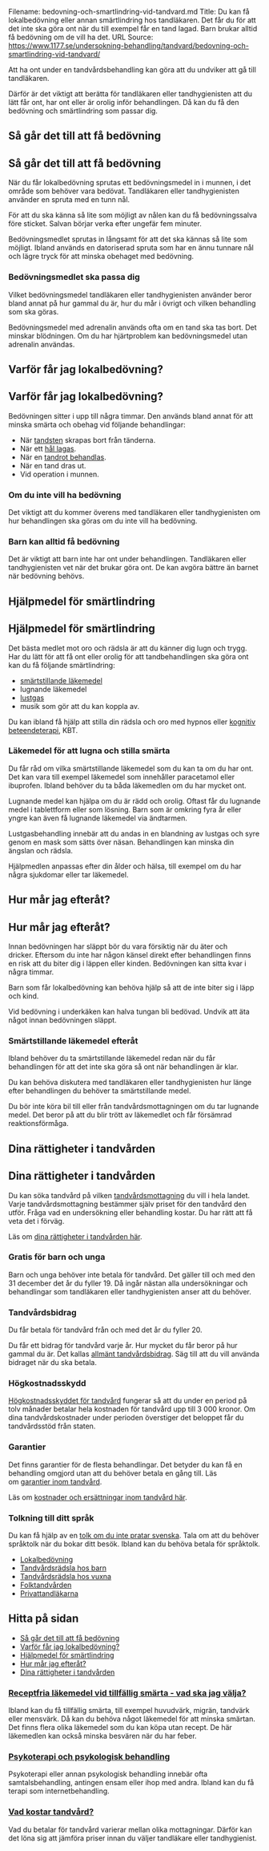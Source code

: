Filename: bedovning-och-smartlindring-vid-tandvard.md
Title: Du kan få lokalbedövning eller annan smärtlindring hos tandläkaren. Det får du för att det inte ska göra ont när du till exempel får en tand lagad. Barn brukar alltid få bedövning om de vill ha det.
URL Source: https://www.1177.se/undersokning-behandling/tandvard/bedovning-och-smartlindring-vid-tandvard/

Att ha ont under en tandvårdsbehandling kan göra att du undviker att gå till tandläkaren.

Därför är det viktigt att berätta för tandläkaren eller tandhygienisten att du lätt får ont, har ont eller är orolig inför behandlingen. Då kan du få den bedövning och smärtlindring som passar dig.

Så går det till att få bedövning
--------------------------------

Så går det till att få bedövning
--------------------------------

När du får lokalbedövning sprutas ett bedövningsmedel in i munnen, i det område som behöver vara bedövat. Tandläkaren eller tandhygienisten använder en spruta med en tunn nål.

För att du ska känna så lite som möjligt av nålen kan du få bedövningssalva före sticket. Salvan börjar verka efter ungefär fem minuter.

Bedövningsmedlet sprutas in långsamt för att det ska kännas så lite som möjligt. Ibland används en datoriserad spruta som har en ännu tunnare nål och lägre tryck för att minska obehaget med bedövning.

### Bedövningsmedlet ska passa dig

Vilket bedövningsmedel tandläkaren eller tandhygienisten använder beror bland annat på hur gammal du är, hur du mår i övrigt och vilken behandling som ska göras.

Bedövningsmedel med adrenalin används ofta om en tand ska tas bort. Det minskar blödningen. Om du har hjärtproblem kan bedövningsmedel utan adrenalin användas.

Varför får jag lokalbedövning?
------------------------------

Varför får jag lokalbedövning?
------------------------------

Bedövningen sitter i upp till några timmar. Den används bland annat för att minska smärta och obehag vid följande behandlingar:

*   När [tandsten](https://www.1177.se/sjukdomar--besvar/mun-och-tander/tander/tandsten/ "Tandsten") skrapas bort från tänderna.
*   När ett [hål lagas](https://www.1177.se/sjukdomar--besvar/mun-och-tander/tander/hal-i-tanderna--karies/ "Hål i tänderna - karies").
*   När en [tandrot behandlas](https://www.1177.se/undersokning-behandling/tandvard/rotfyllning/ "Rotfyllning").
*   När en tand dras ut.
*   Vid operation i munnen.

### Om du inte vill ha bedövning

Det viktigt att du kommer överens med tandläkaren eller tandhygienisten om hur behandlingen ska göras om du inte vill ha bedövning.

### Barn kan alltid få bedövning

Det är viktigt att barn inte har ont under behandlingen. Tandläkaren eller tandhygienisten vet när det brukar göra ont. De kan avgöra bättre än barnet när bedövning behövs.

Hjälpmedel för smärtlindring
----------------------------

Hjälpmedel för smärtlindring
----------------------------

Det bästa medlet mot oro och rädsla är att du känner dig lugn och trygg. Har du lätt för att få ont eller orolig för att tandbehandlingen ska göra ont kan du få följande smärtlindring:

*   [smärtstillande läkemedel](https://www.1177.se/undersokning-behandling/behandling-med-lakemedel/lakemedel-utifran-diagnos/receptfria-lakemedel-vid-tillfallig-smarta---vad-ska-jag-valja/ "Smärtstillande läkemedel")
*   lugnande läkemedel
*   [lustgas](https://www.1177.se/barn--gravid/forlossning/smartlindring-under-forlossningen/lustgas/ "Lustgas")
*   musik som gör att du kan koppla av.

Du kan ibland få hjälp att stilla din rädsla och oro med hypnos eller [kognitiv beteendeterapi](https://www.1177.se/undersokning-behandling/behandlingar-vid-psykiska-sjukdomar-och-besvar/psykoterapi-och-psykologisk-behandling/#section-28075 "Kbt"), KBT.

### Läkemedel för att lugna och stilla smärta

Du får råd om vilka smärtstillande läkemedel som du kan ta om du har ont. Det kan vara till exempel läkemedel som innehåller paracetamol eller ibuprofen. Ibland behöver du ta båda läkemedlen om du har mycket ont.

Lugnande medel kan hjälpa om du är rädd och orolig. Oftast får du lugnande medel i tablettform eller som lösning. Barn som är omkring fyra år eller yngre kan även få lugnande läkemedel via ändtarmen.

Lustgasbehandling innebär att du andas in en blandning av lustgas och syre genom en mask som sätts över näsan. Behandlingen kan minska din ängslan och rädsla.

Hjälpmedlen anpassas efter din ålder och hälsa, till exempel om du har några sjukdomar eller tar läkemedel.

Hur mår jag efteråt?
--------------------

Hur mår jag efteråt?
--------------------

Innan bedövningen har släppt bör du vara försiktig när du äter och dricker. Eftersom du inte har någon känsel direkt efter behandlingen finns en risk att du biter dig i läppen eller kinden. Bedövningen kan sitta kvar i några timmar.

Barn som får lokalbedövning kan behöva hjälp så att de inte biter sig i läpp och kind.

Vid bedövning i underkäken kan halva tungan bli bedövad. Undvik att äta något innan bedövningen släppt.

### Smärtstillande läkemedel efteråt

Ibland behöver du ta smärtstillande läkemedel redan när du får behandlingen för att det inte ska göra så ont när behandlingen är klar.

Du kan behöva diskutera med tandläkaren eller tandhygienisten hur länge efter behandlingen du behöver ta smärtstillande medel.

Du bör inte köra bil till eller från tandvårdsmottagningen om du tar lugnande medel. Det beror på att du blir trött av läkemedlet och får försämrad reaktionsförmåga. 

Dina rättigheter i tandvården
-----------------------------

Dina rättigheter i tandvården
-----------------------------

Du kan söka tandvård på vilken [tandvårdsmottagning](https://www.1177.se/lankbiblioteket/nationella-lankar/1177---lankar/hitta-vard---forinstallda-sok/hitta-vard---tandvard-nara-mig/) du vill i hela landet. Varje tandvårdsmottagning bestämmer själv priset för den tandvård den utför. Fråga vad en undersökning eller behandling kostar. Du har rätt att få veta det i förväg.

Läs om [dina rättigheter i tandvården här](https://www.1177.se/sa-fungerar-varden/lagar-och-bestammelser/rattigheter-inom-tandvard/).

### Gratis för barn och unga

Barn och unga behöver inte betala för tandvård. Det gäller till och med den 31 december det år du fyller 19. Då ingår nästan alla undersökningar och behandlingar som tandläkaren eller tandhygienisten anser att du behöver.

### Tandvårdsbidrag

Du får betala för tandvård från och med det år du fyller 20.

Du får ett bidrag för tandvård varje år. Hur mycket du får beror på hur gammal du är. Det kallas [allmänt tandvårdsbidrag](https://www.1177.se/sa-fungerar-varden/kostnader-och-ersattningar/kostnader-och-ersattningar-inom-tandvard/tandvard-nar-du-ar-over-19-ar---statligt-tandvardsstod/#section-18055). Säg till att du vill använda bidraget när du ska betala.

### Högkostnadsskydd

[Högkostnadsskyddet för tandvård](https://www.1177.se/sa-fungerar-varden/kostnader-och-ersattningar/kostnader-och-ersattningar-inom-tandvard/tandvard-nar-du-ar-over-19-ar---statligt-tandvardsstod/#section-59111) fungerar så att du under en period på tolv månader betalar hela kostnaden för tandvård upp till 3 000 kronor. Om dina tandvårdskostnader under perioden överstiger det beloppet får du tandvårdsstöd från staten.

### Garantier

Det finns garantier för de flesta behandlingar. Det betyder du kan få en behandling omgjord utan att du behöver betala en gång till. Läs om [garantier inom tandvård](https://www.1177.se/sa-fungerar-varden/lagar-och-bestammelser/rattigheter-inom-tandvard/#section-18222).

Läs om [kostnader och ersättningar inom tandvård här](https://www.1177.se/sa-fungerar-varden/kostnader-och-ersattningar/kostnader-och-ersattningar-inom-tandvard/).

### Tolkning till ditt språk

Du kan få hjälp av en [tolk om du inte pratar svenska](https://www.1177.se/sa-fungerar-varden/vard-om-du-kommer-fran-ett-annat-land/tolkning-till-mitt-sprak/). Tala om att du behöver språktolk när du bokar ditt besök. Ibland kan du behöva betala för språktolk.

*   [Lokalbedövning](https://www.1177.se/undersokning-behandling/behandling-med-lakemedel/behandlingar-med-lakemedel/lokalbedovning/)
*   [Tandvårdsrädsla hos barn](https://www.1177.se/sjukdomar--besvar/psykiska-sjukdomar-och-besvar/angest/tandvardsradsla/tandvardsradsla-hos-barn/)
*   [Tandvårdsrädsla hos vuxna](https://www.1177.se/sjukdomar--besvar/psykiska-sjukdomar-och-besvar/angest/tandvardsradsla/tandvardsradsla-hos-vuxna/)
*   [Folktandvården](https://www.1177.se/lankbiblioteket/nationella-lankar/f/www.folktandvarden.se/folktandvarden/)
*   [Privattandläkarna](https://www.1177.se/lankbiblioteket/nationella-lankar/p/privattandlakarna/)

Hitta på sidan
--------------

*   [Så går det till att få bedövning](https://www.1177.se/undersokning-behandling/tandvard/bedovning-och-smartlindring-vid-tandvard/#section-10717)
*   [Varför får jag lokalbedövning?](https://www.1177.se/undersokning-behandling/tandvard/bedovning-och-smartlindring-vid-tandvard/#section-10716)
*   [Hjälpmedel för smärtlindring](https://www.1177.se/undersokning-behandling/tandvard/bedovning-och-smartlindring-vid-tandvard/#section-10718)
*   [Hur mår jag efteråt?](https://www.1177.se/undersokning-behandling/tandvard/bedovning-och-smartlindring-vid-tandvard/#section-10719)
*   [Dina rättigheter i tandvården](https://www.1177.se/undersokning-behandling/tandvard/bedovning-och-smartlindring-vid-tandvard/#section-185191)

### [Receptfria läkemedel vid tillfällig smärta - vad ska jag välja?](https://www.1177.se/undersokning-behandling/behandling-med-lakemedel/lakemedel-utifran-diagnos/receptfria-lakemedel-vid-tillfallig-smarta---vad-ska-jag-valja/)

Ibland kan du få tillfällig smärta, till exempel huvudvärk, migrän, tandvärk eller mensvärk. Då kan du behöva något läkemedel för att minska smärtan. Det finns flera olika läkemedel som du kan köpa utan recept. De här läkemedlen kan också minska besvären när du har feber.

### [Psykoterapi och psykologisk behandling](https://www.1177.se/undersokning-behandling/behandlingar-vid-psykiska-sjukdomar-och-besvar/psykoterapi-och-psykologisk-behandling/)

Psykoterapi eller annan psykologisk behandling innebär ofta samtalsbehandling, antingen ensam eller ihop med andra. Ibland kan du få terapi som internetbehandling.

### [Vad kostar tandvård?](https://www.1177.se/sa-fungerar-varden/kostnader-och-ersattningar/kostnader-och-ersattningar-inom-tandvard/vad-kostar-tandvard/)

Vad du betalar för tandvård varierar mellan olika mottagningar. Därför kan det löna sig att jämföra priser innan du väljer tandläkare eller tandhygienist.